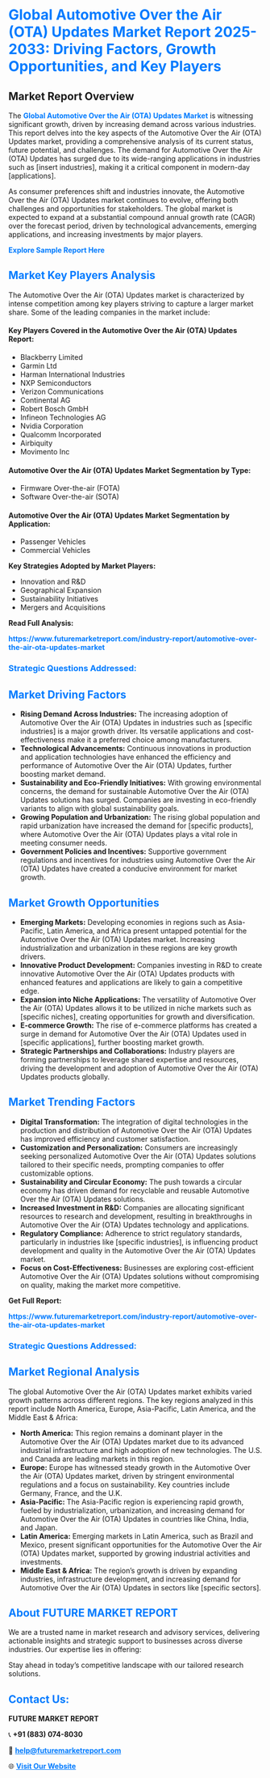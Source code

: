 <h1 style="color: #007BFF;">Global Automotive Over the Air (OTA) Updates Market Report 2025-2033: Driving Factors, Growth Opportunities, and Key Players</h1>

<section id="overview">
<h2>Market Report Overview</h2>
<p>The <a href="https://www.futuremarketreport.com/industry-report/automotive-over-the-air-ota-updates-market" style="color: #007BFF; text-decoration: none;"><strong>Global Automotive Over the Air (OTA) Updates Market</strong></a> is witnessing significant growth, driven by increasing demand across various industries. This report delves into the key aspects of the Automotive Over the Air (OTA) Updates market, providing a comprehensive analysis of its current status, future potential, and challenges. The demand for Automotive Over the Air (OTA) Updates has surged due to its wide-ranging applications in industries such as [insert industries], making it a critical component in modern-day [applications].</p>
<p>As consumer preferences shift and industries innovate, the Automotive Over the Air (OTA) Updates market continues to evolve, offering both challenges and opportunities for stakeholders. The global market is expected to expand at a substantial compound annual growth rate (CAGR) over the forecast period, driven by technological advancements, emerging applications, and increasing investments by major players.</p>
</section>

<section id="overview">
<p><a href="https://www.futuremarketreport.com/request-sample/reportId=98927" style="color: #007BFF; text-decoration: none;"><strong>Explore Sample Report Here</strong></a></p>
</section>

<section id="key-players">
<h2 style="color: #007BFF;">Market Key Players Analysis</h2>
<p>The Automotive Over the Air (OTA) Updates market is characterized by intense competition among key players striving to capture a larger market share. Some of the leading companies in the market include:</p>
<h4>Key Players Covered in the Automotive Over the Air (OTA) Updates Report:</h4>
<ul><li>Blackberry Limited</li><li>Garmin Ltd</li><li>Harman International Industries</li><li>NXP Semiconductors</li><li>Verizon Communications</li><li>Continental AG</li><li>Robert Bosch GmbH</li><li>Infineon Technologies AG</li><li>Nvidia Corporation</li><li>Qualcomm Incorporated</li><li>Airbiquity</li><li>Movimento Inc</li></ul>
<h4>Automotive Over the Air (OTA) Updates Market Segmentation by Type:</h4>
<ul><li>Firmware Over-the-air (FOTA)</li><li>Software Over-the-air (SOTA)</li></ul>

<h4>Automotive Over the Air (OTA) Updates Market Segmentation by Application:</h4>
<ul><li>Passenger Vehicles</li><li>Commercial Vehicles</li></ul>
<p><strong>Key Strategies Adopted by Market Players:</strong></p>
<ul>
<li>Innovation and R&D</li>
<li>Geographical Expansion</li>
<li>Sustainability Initiatives</li>
<li>Mergers and Acquisitions</li>
</ul>
</section>

<section>
<p><strong>Read Full Analysis: </strong></p><a href="https://www.futuremarketreport.com/industry-report/automotive-over-the-air-ota-updates-market" style="color: #007BFF; text-decoration: none;"><strong>https://www.futuremarketreport.com/industry-report/automotive-over-the-air-ota-updates-market</strong></a>
<h3 style="color: #007BFF;">Strategic Questions Addressed:</h3>
</section>

<section id="driving-factors">
<h2 style="color: #007BFF;">Market Driving Factors</h2>
<ul>
<li><strong>Rising Demand Across Industries:</strong> The increasing adoption of Automotive Over the Air (OTA) Updates in industries such as [specific industries] is a major growth driver. Its versatile applications and cost-effectiveness make it a preferred choice among manufacturers.</li>
<li><strong>Technological Advancements:</strong> Continuous innovations in production and application technologies have enhanced the efficiency and performance of Automotive Over the Air (OTA) Updates, further boosting market demand.</li>
<li><strong>Sustainability and Eco-Friendly Initiatives:</strong> With growing environmental concerns, the demand for sustainable Automotive Over the Air (OTA) Updates solutions has surged. Companies are investing in eco-friendly variants to align with global sustainability goals.</li>
<li><strong>Growing Population and Urbanization:</strong> The rising global population and rapid urbanization have increased the demand for [specific products], where Automotive Over the Air (OTA) Updates plays a vital role in meeting consumer needs.</li>
<li><strong>Government Policies and Incentives:</strong> Supportive government regulations and incentives for industries using Automotive Over the Air (OTA) Updates have created a conducive environment for market growth.</li>
</ul>
</section>

<section id="growth-opportunities">
<h2 style="color: #007BFF;">Market Growth Opportunities</h2>
<ul>
<li><strong>Emerging Markets:</strong> Developing economies in regions such as Asia-Pacific, Latin America, and Africa present untapped potential for the Automotive Over the Air (OTA) Updates market. Increasing industrialization and urbanization in these regions are key growth drivers.</li>
<li><strong>Innovative Product Development:</strong> Companies investing in R&D to create innovative Automotive Over the Air (OTA) Updates products with enhanced features and applications are likely to gain a competitive edge.</li>
<li><strong>Expansion into Niche Applications:</strong> The versatility of Automotive Over the Air (OTA) Updates allows it to be utilized in niche markets such as [specific niches], creating opportunities for growth and diversification.</li>
<li><strong>E-commerce Growth:</strong> The rise of e-commerce platforms has created a surge in demand for Automotive Over the Air (OTA) Updates used in [specific applications], further boosting market growth.</li>
<li><strong>Strategic Partnerships and Collaborations:</strong> Industry players are forming partnerships to leverage shared expertise and resources, driving the development and adoption of Automotive Over the Air (OTA) Updates products globally.</li>
</ul>
</section>

<section id="trending-factors">
<h2 style="color: #007BFF;">Market Trending Factors</h2>
<ul>
<li><strong>Digital Transformation:</strong> The integration of digital technologies in the production and distribution of Automotive Over the Air (OTA) Updates has improved efficiency and customer satisfaction.</li>
<li><strong>Customization and Personalization:</strong> Consumers are increasingly seeking personalized Automotive Over the Air (OTA) Updates solutions tailored to their specific needs, prompting companies to offer customizable options.</li>
<li><strong>Sustainability and Circular Economy:</strong> The push towards a circular economy has driven demand for recyclable and reusable Automotive Over the Air (OTA) Updates solutions.</li>
<li><strong>Increased Investment in R&D:</strong> Companies are allocating significant resources to research and development, resulting in breakthroughs in Automotive Over the Air (OTA) Updates technology and applications.</li>
<li><strong>Regulatory Compliance:</strong> Adherence to strict regulatory standards, particularly in industries like [specific industries], is influencing product development and quality in the Automotive Over the Air (OTA) Updates market.</li>
<li><strong>Focus on Cost-Effectiveness:</strong> Businesses are exploring cost-efficient Automotive Over the Air (OTA) Updates solutions without compromising on quality, making the market more competitive.</li>
</ul>
</section>

<section>
<p><strong>Get Full Report: </strong></p><a href="https://www.futuremarketreport.com/industry-report/automotive-over-the-air-ota-updates-market" style="color: #007BFF; text-decoration: none;"><strong>https://www.futuremarketreport.com/industry-report/automotive-over-the-air-ota-updates-market</strong></a>
<h3 style="color: #007BFF;">Strategic Questions Addressed:</h3>
</section>


<section id="regional-analysis">
<h2 style="color: #007BFF;">Market Regional Analysis</h2>
<p>The global Automotive Over the Air (OTA) Updates market exhibits varied growth patterns across different regions. The key regions analyzed in this report include North America, Europe, Asia-Pacific, Latin America, and the Middle East & Africa:</p>
<ul>
<li><strong>North America:</strong> This region remains a dominant player in the Automotive Over the Air (OTA) Updates market due to its advanced industrial infrastructure and high adoption of new technologies. The U.S. and Canada are leading markets in this region.</li>
<li><strong>Europe:</strong> Europe has witnessed steady growth in the Automotive Over the Air (OTA) Updates market, driven by stringent environmental regulations and a focus on sustainability. Key countries include Germany, France, and the U.K.</li>
<li><strong>Asia-Pacific:</strong> The Asia-Pacific region is experiencing rapid growth, fueled by industrialization, urbanization, and increasing demand for Automotive Over the Air (OTA) Updates in countries like China, India, and Japan.</li>
<li><strong>Latin America:</strong> Emerging markets in Latin America, such as Brazil and Mexico, present significant opportunities for the Automotive Over the Air (OTA) Updates market, supported by growing industrial activities and investments.</li>
<li><strong>Middle East & Africa:</strong> The region’s growth is driven by expanding industries, infrastructure development, and increasing demand for Automotive Over the Air (OTA) Updates in sectors like [specific sectors].</li>
</ul>
</section>

<footer>
<h2 style="color: #007BFF;">About FUTURE MARKET REPORT</h2>
<p>We are a trusted name in market research and advisory services, delivering actionable insights and strategic support to businesses across diverse industries. Our expertise lies in offering:</p>

<p>Stay ahead in today’s competitive landscape with our tailored research solutions.</p>

<h2 style="color: #007BFF;">Contact Us:</h2>
<p><strong>FUTURE MARKET REPORT</strong></p>
<p>📞 <strong>+91 (883) 074-8030</strong></p>
<p>📧 <strong><a href="mailto:help@futuremarketreport.com" style="color: #007BFF;">help@futuremarketreport.com</a></strong></p>
<p>🌐 <strong><a href="https://www.futuremarketreport.com/" style="color: #007BFF;">Visit Our Website</a></strong></p>
</footer>